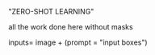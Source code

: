 "ZERO-SHOT LEARNING"

all the work done here without masks

inputs= image + (prompt = "input boxes")
